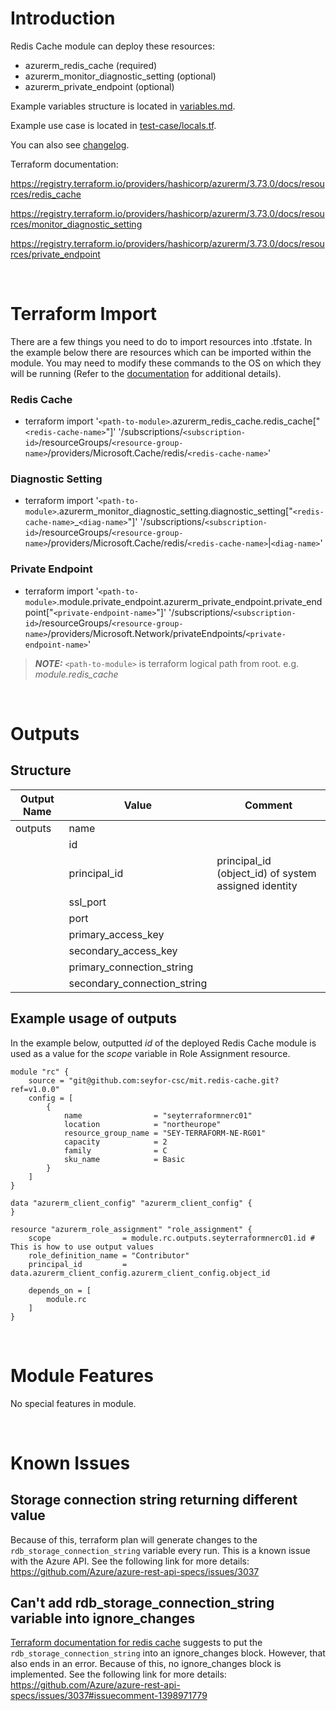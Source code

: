 # Introduction
Redis Cache module can deploy these resources:
* azurerm_redis_cache (required)
* azurerm_monitor_diagnostic_setting (optional)
* azurerm_private_endpoint (optional)

Example variables structure is located in [variables.md](variables.md).

Example use case is located in [test-case/locals.tf](test-case/locals.tf).

You can also see [changelog](changelog.md).

Terraform documentation:

https://registry.terraform.io/providers/hashicorp/azurerm/3.73.0/docs/resources/redis_cache

https://registry.terraform.io/providers/hashicorp/azurerm/3.73.0/docs/resources/monitor_diagnostic_setting

https://registry.terraform.io/providers/hashicorp/azurerm/3.73.0/docs/resources/private_endpoint

&nbsp;

# Terraform Import
There are a few things you need to do to import resources into .tfstate. In the example below there are resources which can be imported within the module. You may need to modify these commands to the OS on which they will be running (Refer to the [documentation](https://developer.hashicorp.com/terraform/cli/commands/import#example-import-into-resource-configured-with-for_each) for additional details).
### Redis Cache
* terraform import '`<path-to-module>`.azurerm_redis_cache.redis_cache["`<redis-cache-name>`"]' '/subscriptions/`<subscription-id>`/resourceGroups/`<resource-group-name>`/providers/Microsoft.Cache/redis/`<redis-cache-name>`'
### Diagnostic Setting
* terraform import '`<path-to-module>`.azurerm_monitor_diagnostic_setting.diagnostic_setting["`<redis-cache-name>`_`<diag-name>`"]' '/subscriptions/`<subscription-id>`/resourceGroups/`<resource-group-name>`/providers/Microsoft.Cache/redis/`<redis-cache-name>`|`<diag-name>`'
 ### Private Endpoint
* terraform import '`<path-to-module>`.module.private_endpoint.azurerm_private_endpoint.private_endpoint["`<private-endpoint-name>`"]' '/subscriptions/`<subscription-id>`/resourceGroups/`<resource-group-name>`/providers/Microsoft.Network/privateEndpoints/`<private-endpoint-name>`'

 > **_NOTE:_** `<path-to-module>` is terraform logical path from root. e.g. _module.redis\_cache_

&nbsp;

# Outputs
## Structure

| Output Name | Value                       | Comment                                              |
| ----------- | --------------------------- | ---------------------------------------------------- |
| outputs     | name                        |                                                      |
|             | id                          |                                                      |
|             | principal_id                | principal_id (object_id) of system assigned identity |
|             | ssl_port                    |                                                      |
|             | port                        |                                                      |
|             | primary_access_key          |                                                      |
|             | secondary_access_key        |                                                      |
|             | primary_connection_string   |                                                      |
|             | secondary_connection_string |                                                      |

## Example usage of outputs
In the example below, outputted _id_ of the deployed Redis Cache module is used as a value for the _scope_ variable in Role Assignment resource.
```
module "rc" {
    source = "git@github.com:seyfor-csc/mit.redis-cache.git?ref=v1.0.0"
    config = [
        {
            name                = "seyterraformnerc01"
            location            = "northeurope"
            resource_group_name = "SEY-TERRAFORM-NE-RG01"
            capacity            = 2
            family              = C
            sku_name            = Basic
        }
    ]
}

data "azurerm_client_config" "azurerm_client_config" {
}

resource "azurerm_role_assignment" "role_assignment" {
    scope                = module.rc.outputs.seyterraformnerc01.id # This is how to use output values
    role_definition_name = "Contributor"
    principal_id         = data.azurerm_client_config.azurerm_client_config.object_id

    depends_on = [
        module.rc
    ]
}
```

&nbsp;

# Module Features
No special features in module.

&nbsp;

# Known Issues
## Storage connection string returning different value
Because of this, terraform plan will generate changes to the `rdb_storage_connection_string` variable every run. This is a known issue with the Azure API. See the following link for more details:
https://github.com/Azure/azure-rest-api-specs/issues/3037
## Can't add rdb_storage_connection_string variable into ignore_changes
[Terraform documentation for redis cache](https://registry.terraform.io/providers/hashicorp/azurerm/latest/docs/resources/redis_cache#rdb_storage_connection_string) suggests to put the `rdb_storage_connection_string` into an ignore_changes block. However, that also ends in an error. Because of this, no ignore_changes block is implemented. See the following link for more details:
https://github.com/Azure/azure-rest-api-specs/issues/3037#issuecomment-1398971779